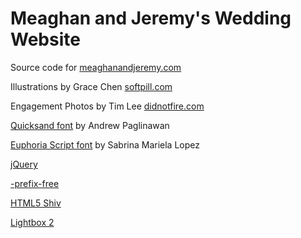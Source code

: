 Meaghan and Jeremy's Wedding Website
====================================

Source code for [meaghanandjeremy.com](http://meaghanandjeremy.com)


Illustrations by Grace Chen [softpill.com](http://softpill.com)

Engagement Photos by Tim Lee [didnotfire.com](http://didnotfire.com/)

[Quicksand font](http://www.google.com/webfonts/specimen/Quicksand) by Andrew Paglinawan


[Euphoria Script font](http://www.google.com/webfonts/specimen/Euphoria+Script) by Sabrina Mariela Lopez







[jQuery](http://jquery.com/)


[-prefix-free](http://leaverou.github.com/prefixfree/)


[HTML5 Shiv](https://github.com/aFarkas/html5shiv)

[Lightbox 2](http://lokeshdhakar.com/projects/lightbox2/)
